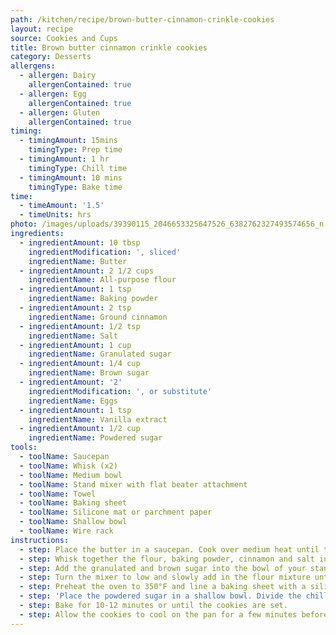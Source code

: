 ```yaml
---
path: /kitchen/recipe/brown-butter-cinnamon-crinkle-cookies
layout: recipe
source: Cookies and Cups
title: Brown butter cinnamon crinkle cookies
category: Desserts
allergens:
  - allergen: Dairy
    allergenContained: true
  - allergen: Egg
    allergenContained: true
  - allergen: Gluten
    allergenContained: true
timing:
  - timingAmount: 15mins
    timingType: Prep time
  - timingAmount: 1 hr
    timingType: Chill time
  - timingAmount: 10 mins
    timingType: Bake time
time:
  - timeAmount: '1.5'
  - timeUnits: hrs
photo: /images/uploads/39390115_2046653325647526_6382762327493574656_n.jpg
ingredients:
  - ingredientAmount: 10 tbsp
    ingredientModification: ', sliced'
    ingredientName: Butter
  - ingredientAmount: 2 1/2 cups
    ingredientName: All-purpose flour
  - ingredientAmount: 1 tsp
    ingredientName: Baking powder
  - ingredientAmount: 2 tsp
    ingredientName: Ground cinnamon
  - ingredientAmount: 1/2 tsp
    ingredientName: Salt
  - ingredientAmount: 1 cup
    ingredientName: Granulated sugar
  - ingredientAmount: 1/4 cup
    ingredientName: Brown sugar
  - ingredientAmount: '2'
    ingredientModification: ', or substitute'
    ingredientName: Eggs
  - ingredientAmount: 1 tsp
    ingredientName: Vanilla extract
  - ingredientAmount: 1/2 cup
    ingredientName: Powdered sugar
tools:
  - toolName: Saucepan
  - toolName: Whisk (x2)
  - toolName: Medium bowl
  - toolName: Stand mixer with flat beater attachment
  - toolName: Towel
  - toolName: Baking sheet
  - toolName: Silicone mat or parchment paper
  - toolName: Shallow bowl
  - toolName: Wire rack
instructions:
  - step: Place the butter in a saucepan. Cook over medium heat until the butter melts and begins to foam. Continue to cook, whisking (or swirling the pan) frequently until the butter becomes an amber color, this should take 2-3 minutes. Remove the pan from the heat and allow it to cool slightly.
  - step: Whisk together the flour, baking powder, cinnamon and salt in a medium bowl and set aside.
  - step: Add the granulated and brown sugar into the bowl of your stand mixer fitted with the paddle attachment. Pour the cooled butter into the sugars and mix on medium speed to combine. Add in the eggs and vanilla, mixing just until smooth.
  - step: Turn the mixer to low and slowly add in the flour mixture until just incorporated. Cover the mixing bowl and refrigerate for at least 1 hour.
  - step: Preheat the oven to 350°F and line a baking sheet with a silicone mat or parchment paper. Set aside.
  - step: 'Place the powdered sugar in a shallow bowl. Divide the chilled dough into 1-2 tablespoon-sized balls (I use a #40 ice cream scoop). Roll each ball into the powdered sugar and place onto the prepared sheet, about 2 inches apart.'
  - step: Bake for 10-12 minutes or until the cookies are set.
  - step: Allow the cookies to cool on the pan for a few minutes before transferring them to a wire rack to finish cooling.
---
```

